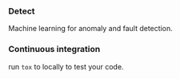 ### Detect
Machine learning for anomaly and fault detection.

### Continuous integration
run ```tox``` to locally to test your code.
